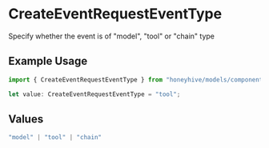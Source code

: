 # CreateEventRequestEventType

Specify whether the event is of "model", "tool" or "chain" type

## Example Usage

```typescript
import { CreateEventRequestEventType } from "honeyhive/models/components";

let value: CreateEventRequestEventType = "tool";
```

## Values

```typescript
"model" | "tool" | "chain"
```
